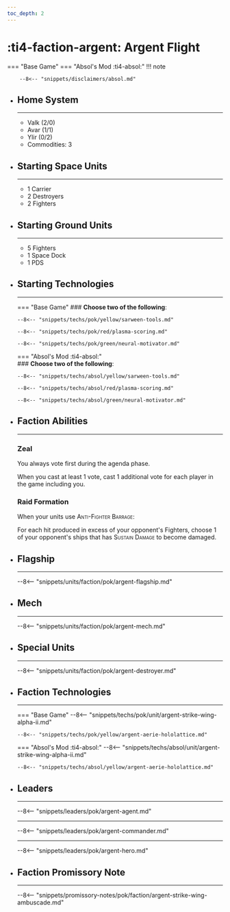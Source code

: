 ```yaml
---
toc_depth: 2
---
```


# :ti4-faction-argent: Argent Flight
=== "Base Game"
=== "Absol's Mod :ti4-absol:" 
    !!! note

        --8<-- "snippets/disclaimers/absol.md"

<div class="grid cards" markdown>

-   ## __Home System__

    ---

    * Valk (2/0)
    * Avar (1/1)
    * Ylir (0/2)
    * Commodities: 3

</div>

<div class="grid cards" markdown>

-   ## __Starting Space Units__

    ---

    * 1 Carrier
    * 2 Destroyers
    * 2 Fighters

-   ## __Starting Ground Units__

    ---

    * 5 Fighters
    * 1 Space Dock
    * 1 PDS

-   ## __Starting Technologies__

    ---
    === "Base Game"
        ### **Choose two of the following**:

        --8<-- "snippets/techs/pok/yellow/sarween-tools.md"

        --8<-- "snippets/techs/pok/red/plasma-scoring.md"

        --8<-- "snippets/techs/pok/green/neural-motivator.md"

    === "Absol's Mod :ti4-absol:"  
        ### **Choose two of the following**:

        --8<-- "snippets/techs/absol/yellow/sarween-tools.md"

        --8<-- "snippets/techs/absol/red/plasma-scoring.md"

        --8<-- "snippets/techs/absol/green/neural-motivator.md"

-   ## __Faction Abilities__

    ---
    ### **Zeal**
    
    You always vote first during the agenda phase.

    When you cast at least 1 vote, cast 1 additional vote for each player in the game including you.

    ### **Raid Formation**

    When your units use <span style="font-variant:small-caps;">Anti-Fighter Barrage</span>:
    
    For each hit produced in excess of your opponent's Fighters, choose 1 of your opponent's ships that has <span style="font-variant:small-caps;">Sustain Damage</span> to become damaged.

-   ## __Flagship__

    ---
    --8<-- "snippets/units/faction/pok/argent-flagship.md"

-   ## __Mech__

    ---
    --8<-- "snippets/units/faction/pok/argent-mech.md"

</div>

<div class="grid cards" markdown>

-   ## __Special Units__

    ---
    --8<-- "snippets/units/faction/pok/argent-destroyer.md"

</div>

<div class="grid cards" markdown>

-   ## __Faction Technologies__

    ---
    === "Base Game"
        --8<-- "snippets/techs/pok/unit/argent-strike-wing-alpha-ii.md"

        --8<-- "snippets/techs/pok/yellow/argent-aerie-hololattice.md"

    === "Absol's Mod :ti4-absol:"
        --8<-- "snippets/techs/absol/unit/argent-strike-wing-alpha-ii.md"

        --8<-- "snippets/techs/absol/yellow/argent-aerie-hololattice.md"

-   ## __Leaders__

    ---
    
    --8<-- "snippets/leaders/pok/argent-agent.md"

    ---

    --8<-- "snippets/leaders/pok/argent-commander.md"

    ---

    --8<-- "snippets/leaders/pok/argent-hero.md"

-   ## __Faction Promissory Note__

    ---
    --8<-- "snippets/promissory-notes/pok/faction/argent-strike-wing-ambuscade.md"

</div>